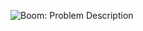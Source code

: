 ![Boom: Problem Description](https://github.com/ccyannchan/bronco-ctf-writeups-2024/blob/main/boom/boom.PNG "Boom")